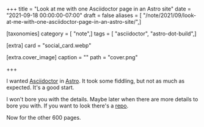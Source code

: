 +++
title = "Look at me with one Asciidoctor page in an Astro site"
date = "2021-09-18 00:00:00-07:00"
draft = false
aliases = [ "/note/2021/09/look-at-me-with-one-asciidoctor-page-in-an-astro-site/",]

[taxonomies]
category = [ "note",]
tags = [ "asciidoctor", "astro-dot-build",]

[extra]
card = "social_card.webp"

[extra.cover_image]
caption = ""
path = "cover.png"

+++

[repo]: https://github.com/brianwisti/rgb-astro-adoc
[Asciidoctor]: https://asciidoctor.org
[Astro]: https://astro.build

I wanted [Asciidoctor][] in [Astro][]. It took some fiddling, but not as much
as expected. It's a good start.

I won't bore you with the details. Maybe later when there are more details to
bore you with. If you want to look there's a [repo][].

Now for the other 600 pages.
